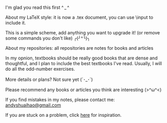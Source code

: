 I'm glad you read this first ^ _ ^ 

About my LaTeX style: it is now a .tex document, you can use \input to include it. 

This is a simple scheme, add anything you want to upgrade it! (or remove some commands you don't like) ╭(╯^╰)╮

About my repositories: all repositories are notes for books and articles 

In my opnion, textbooks should be really good books that are dense and thoughtful, and I plan to include the best textbooks I've read. Usually, I will do all the odd-number exercises. 

More details or plans? Not sure yet (´･_･`)

Please recommend any books or articles you think are interesting (>^ω^<) 

If you find mistakes in my notes, please contact me: andyshuaihao@gmail.com

If you are stuck on a problem, click [here](https://www.theproofistrivial.com/) for inspiration. 